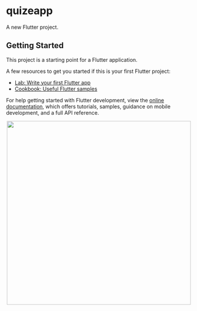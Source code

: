 # quizeapp

A new Flutter project.

## Getting Started

This project is a starting point for a Flutter application.

A few resources to get you started if this is your first Flutter project:

- [Lab: Write your first Flutter app](https://docs.flutter.dev/get-started/codelab)
- [Cookbook: Useful Flutter samples](https://docs.flutter.dev/cookbook)

For help getting started with Flutter development, view the
[online documentation](https://docs.flutter.dev/), which offers tutorials,
samples, guidance on mobile development, and a full API reference.
<p align="center"><img src="https://github.com/Asem130/QuizApp/assets/97855100/13b6df7d-a779-4d44-b26a-79ba41fd60f6"  width="500" >
</p>
